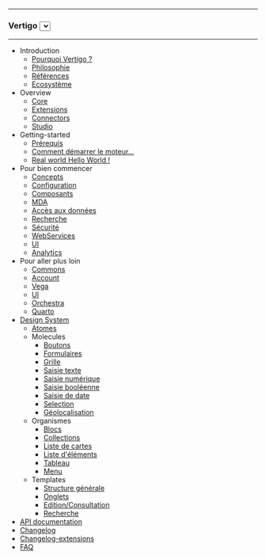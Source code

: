 <hr/>
	<h3 class="q-version-select">
	Vertigo  
	<select id="versions" onchange="javascript:location.href=this.value+location.hash">
    <!-- <option value="/vertigo-docs/v2.1.0/">v2.1.0 (current)</option> -->
  </select>
	</h3>
<hr/>

- Introduction
  - [Pourquoi Vertigo ?](intro/why.md)
  - [Philosophie](intro/philosophie.md)
  - [Références](intro/references.md)
  - [Ecosystème](intro/ecosystem.md)
- Overview
  - [Core](overview/core.md)
  - [Extensions](overview/extensions.md)
  - [Connectors](overview/connectors.md)
  - [Studio](overview/studio.md)
- Getting-started
  - [Prérequis](getting-started/requirements.md)  
  - [Comment démarrer le moteur...](getting-started/helloworld.md)
  - [Real world Hello World !](getting-started/realworld_helloworld.md)  
- Pour bien commencer
  - [Concepts](basic/concepts.md)
  - [Configuration](basic/configuration.md)
  - [Composants](basic/composants.md)
  - [MDA](basic/mda.md)
  - [Accès aux données](basic/dao.md)
  - [Recherche](basic/recherche.md)
  - [Sécurité](basic/securite.md)
  - [WebServices](basic/webservices.md)
  - [UI](basic/ui.md)
  - [Analytics](basic/analytics.md)
- Pour aller plus loin
  - [Commons](extensions/commons.md)
  - [Account](extensions/account.md)
  - [Vega](extensions/vega.md)
  - [UI](extensions/ui.md)
  - [Orchestra](extensions/orchestra.md)
  - [Quarto](extensions/quarto.md)
- [Design System](design-system/intro.md)
  - [Atomes](design-system/atoms.md)
  - Molecules
    - [Boutons](design-system/molecules/buttons.md)
    - [Formulaires](design-system/molecules/form.md)
    - [Grille](design-system/molecules/grid.md)
    - [Saisie texte](design-system/molecules/text-input.md)
    - [Saisie numérique](design-system/molecules/numeric-input.md)
    - [Saisie booléenne](design-system/molecules/boolean-input.md)
    - [Saisie de date](design-system/molecules/date-input.md)
    - [Selection](design-system/molecules/select-input.md)
    - [Géolocalisation](design-system/molecules/geolocation-input.md)
  - Organismes
    - [Blocs](design-system/organismes/block.md)
    - [Collections](design-system/organismes/collections.md)
    - [Liste de cartes](design-system/organismes/cards.md)
    - [Liste d'éléments](design-system/organismes/items.md)
    - [Tableau](design-system/organismes/table.md)
    - [Menu](design-system/organismes/menu.md)
  - Templates
    - [Structure générale](design-system/templates/structure.md)
    - [Onglets](design-system/templates/tab.md)
    - [Edition/Consultation](design-system/templates/read-edit.md)
    - [Recherche](design-system/templates/search.md)
- <a href="/apidocs/index.html" target="_blank">API documentation</a>
- [Changelog](changes.md)
- [Changelog-extensions](changes-extensions.md) 
- [FAQ](extensions/faq.md)
